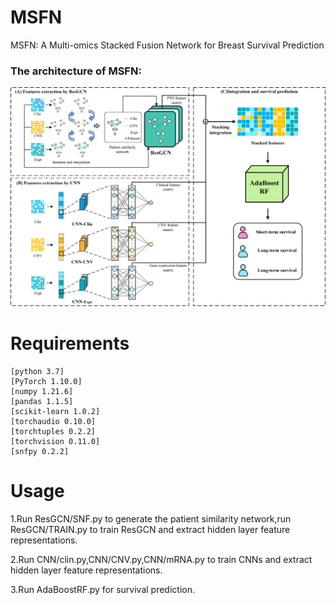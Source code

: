 
# MSFN
MSFN: A Multi-omics Stacked Fusion Network for Breast Survival Prediction

### The architecture of MSFN:
![MSFN Architecture](MSFN.png)

Requirements
========================
    [python 3.7]
    [PyTorch 1.10.0]
    [numpy 1.21.6]
    [pandas 1.1.5]
    [scikit-learn 1.0.2]
    [torchaudio 0.10.0]
    [torchtuples 0.2.2]
    [torchvision 0.11.0]
    [snfpy 0.2.2]

Usage
========================
1.Run ResGCN/SNF.py to generate the patient similarity network,run ResGCN/TRAIN.py to train ResGCN and extract hidden layer feature representations.  

2.Run CNN/clin.py,CNN/CNV.py,CNN/mRNA.py to train CNNs and extract hidden layer feature representations.  

3.Run AdaBoostRF.py for survival prediction.
